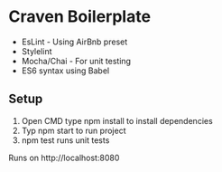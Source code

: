 # Craven Boilerplate
* EsLint - Using AirBnb preset
* Stylelint
* Mocha/Chai - For unit testing
* ES6 syntax using Babel

## Setup
1. Open CMD type npm install to install dependencies
2. Typ npm start to run project
3. npm test runs unit tests

Runs on http://localhost:8080